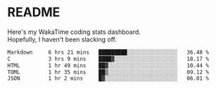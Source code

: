# README

Here's my WakaTime coding stats dashboard.  
Hopefully, I haven't been slacking off.

<!--START_SECTION:waka-->

```txt
Markdown     6 hrs 21 mins   █████████░░░░░░░░░░░░░░░░   36.48 %
C            3 hrs 9 mins    ████▓░░░░░░░░░░░░░░░░░░░░   18.17 %
HTML         1 hr 49 mins    ██▓░░░░░░░░░░░░░░░░░░░░░░   10.44 %
TOML         1 hr 35 mins    ██▒░░░░░░░░░░░░░░░░░░░░░░   09.12 %
JSON         1 hr 2 mins     █▓░░░░░░░░░░░░░░░░░░░░░░░   06.01 %
```

<!--END_SECTION:waka-->
